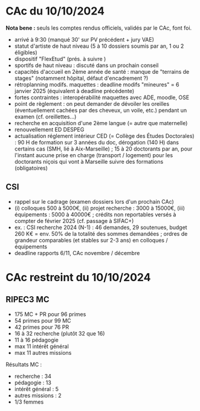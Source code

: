 # CAc du 10/10/2024

**Nota bene :** seuls les comptes rendus officiels, validés par le CAc, font foi.

- arrivé à 9:30 (manqué 30' sur PV précédent + jury VAE)
- statut d'artiste de haut niveau (5 à 10 dossiers soumis par an, 1 ou 2 éligibles)
- dispositif "FlexEtud" (prés. à suivre )
- sportifs de haut niveau : discuté dans un prochain conseil 
- capacités d'accueil en 2ème année de santé : manque de "terrains de stages" (notamment hôpital, défaut d'encadrement ?)
- rétroplanning modifs. maquettes : deadline modifs "mineures" = 6 janvier 2025 (équivalent à deadline précédente)
- fortes contraintes : interopérabilité maquettes avec ADE, moodle, OSE
- point de règlement : on peut demander de dévoiler les oreilles (éventuellement cachées par des cheveux, un voile, etc.) pendant un examen (cf. oreillettes...)
- recherche en acquisition d'une 2ème langue (= autre que maternelle)
- renouvellement ED DESPEG
- actualisation réglement intérieur CED (= Collège des Études Doctorales) : 90 H de formation sur 3 années du doc, dérogation (140 H) dans certains cas (SMH, lié à Aix-Marseille) ; 15 à 20 doctorants par an, pour l'instant aucune prise en charge (transport / logement) pour les doctorants niçois qui vont à Marseille suivre des formations (obligatoires)

## CSI

- rappel sur le cadrage (examen dossiers lors d'un prochain CAc)
- (i) colloques 500 à 5000€, (ii) projet recherche : 3000 à 15000€, (iii) équipements : 5000 à 40000€ ; crédits non reportables versés à compter de février 2025 (cf. passage à SIFAC+)
- ex. : CSI recherche 2024 (N-1) : 46 demandes, 29 soutenues, budget 260 K€ = env. 50% de la totalité des sommes demandées ; ordres de grandeur comparables (et stables sur 2-3 ans) en colloques / équipements
- deadline rapports 6/11, CAc novembre / décembre

# CAc restreint du 10/10/2024

## RIPEC3 MC

- 175 MC + PR pour 96 primes
- 54 primes pour 99 MC
- 42 primes pour 76 PR
- 16 à 32 recherche (plutôt 32 que 16)
- 11 à 16 pédagogie
- max 11 intérêt général
- max 11 autres missions

Résultats MC :
- recherche : 34 
-  pédagogie : 13
- intérêt général : 5 
- autres missions : 2
- 1/3 femmes
